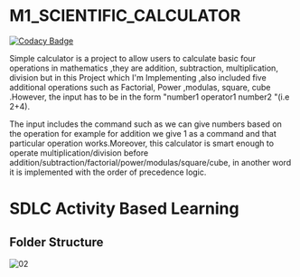 # M1_SCIENTIFIC_CALCULATOR

[![Codacy Badge](https://api.codacy.com/project/badge/Grade/050db0a01a9143eda9ef92e82ef543b0)](https://app.codacy.com/gh/KUMARNUNAVATH/M1_SCIENTIFIC_CALCULATOR?utm_source=github.com&utm_medium=referral&utm_content=KUMARNUNAVATH/M1_SCIENTIFIC_CALCULATOR&utm_campaign=Badge_Grade_Settings)

Simple calculator is a project to allow users to calculate basic four operations in mathematics ,they are addition, subtraction, multiplication, division but in this Project which I'm Implementing ,also included five additional operations such as Factorial, Power ,modulas, square, cube .However, the input has to be in the form "number1 operator1 number2 "(i.e 2+4).

The input includes the command such as we can give numbers based on the operation for example for addition we give 1 as a command and that particular operation works.Moreover, this calculator is smart enough to operate multiplication/division before addition/subtraction/factorial/power/modulas/square/cube, in another word it is implemented with the order of precedence logic.
# SDLC Activity Based Learning


## Folder Structure

![02](https://user-images.githubusercontent.com/101395036/159779724-ff1abd40-da7b-4e67-a7d5-a581b5d757fc.png)
